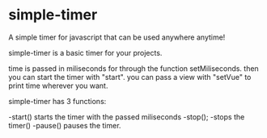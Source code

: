 # simple-timer
A simple timer for javascript that can be used anywhere anytime!

simple-timer is a basic timer for your projects.

time is passed in miliseconds for through the function setMiliseconds.
then you can start the timer with "start".
you can pass a view with "setVue" to print time wherever you want.

simple-timer has 3 functions:

-start()
starts the timer with the passed miliseconds
-stop();
-stops the timer()
-pause()
pauses the timer.
